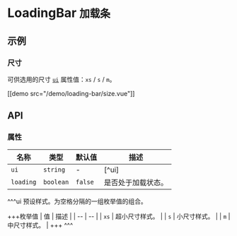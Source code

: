 # LoadingBar <small>加载条</small>

## 示例

### 尺寸

可供选用的尺寸 [`ui`](#props-ui) 属性值：`xs` / `s` / `m`。

[[demo src="/demo/loading-bar/size.vue"]]

## API

### 属性

| 名称 | 类型 | 默认值 | 描述 |
| -- | -- | -- | -- |
| ``ui`` | `string` | - | [^ui] |
| ``loading`` | `boolean` | `false` | 是否处于加载状态。 |

^^^ui
预设样式。为空格分隔的一组枚举值的组合。

+++枚举值
| 值 | 描述 |
| -- | -- |
| `xs` | 超小尺寸样式。 |
| `s` | 小尺寸样式。 |
| `m` | 中尺寸样式。 |
+++
^^^
